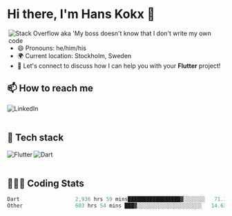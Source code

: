 # Hi there, I'm Hans Kokx 👋

[<img align="right" alt="Stack Overflow aka 'My boss doesn't know that I don't write my own code" src="https://stackoverflow.com/users/flair/16203410.png?theme=dark" />][stackoverflow]

- 😄 Pronouns: he/him/his
- 🌍 Current location: Stockholm, Sweden
- 💬 Let's connect to discuss how I can help you with your **Flutter** project!

## 📫 How to reach me

[<img align="left" alt="LinkedIn" src="https://img.shields.io/badge/linkedin-%230077B5.svg?&style=for-the-badge&logo=linkedin&logoColor=white" />][linkedin]

<br />
<br />

## 🚀 Tech stack

[<img align="left" alt="Flutter" src="https://img.shields.io/badge/Flutter%20-%2302569B.svg?&style=for-the-badge&logo=Flutter&logoColor=white" />](blank)
[<img align="left" alt="Dart" src="https://img.shields.io/badge/dart-%230175C2.svg?&style=for-the-badge&logo=dart&logoColor=white" />](blank)

<br />
<br />

## 👨🏼‍💻 Coding Stats
<!--START_SECTION:waka-->

```dart
Dart                  2,936 hrs 59 mins█████████████████▓░░░░░░░   71.15 %
Other                 603 hrs 54 mins ███▓░░░░░░░░░░░░░░░░░░░░░   14.63 %
```

<!--END_SECTION:waka-->

[blank]: https://github.com/hanskokx/hanskokx/
[linkedin]: https://www.linkedin.com/in/hanskokx
[wakatime]: https://www.wakatime.com/@hanskokx
[stackoverflow]: https://stackoverflow.com/users/16203410/hans-kokx
